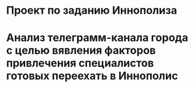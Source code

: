 # Проект по заданию Иннополиза
# Анализ телеграмм-канала города с целью вявления факторов привлечения специалистов готовых переехать в Иннополис
